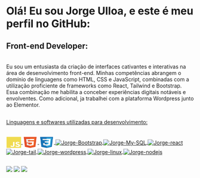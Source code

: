 ## <h1>Olá! Eu sou Jorge Ulloa, e este é meu perfil no GitHub:</h1>

 <h2>Front-end Developer:</h2><br>
Eu sou um entusiasta da criação de interfaces cativantes e interativas na área de desenvolvimento front-end. Minhas competências abrangem o domínio de linguagens como HTML, CSS e JavaScript, combinadas com a utilização proficiente de frameworks como React, Tailwind e Bootstrap. Essa combinação me habilita a conceber experiências digitais notáveis e envolventes. Como adicional, ja trabalhei com a plataforma Wordpress junto ao Elementor.

<div align="center">
  <a href="https://github.com/UlloaJr">
</div>
  
  ##

  Linguagens e softwares utilizadas para desenvolvimento:
<div style="display: inline_block"><br>
  <img align="center" alt="Jorge-Js" height="30" width="40" src="https://raw.githubusercontent.com/devicons/devicon/master/icons/javascript/javascript-plain.svg">
  <img align="center" alt="Jorge-HTML" height="30" width="40" src="https://raw.githubusercontent.com/devicons/devicon/master/icons/html5/html5-original.svg">
  <img align="center" alt="Jorge-CSS" height="30" width="40" src="https://raw.githubusercontent.com/devicons/devicon/master/icons/css3/css3-original.svg">
  <img align="center" alt="Jorge-Bootstrap" height="40" width="40" src="https://cdn.jsdelivr.net/gh/devicons/devicon/icons/bootstrap/bootstrap-original.svg">
  <img align="center"  alt="Jorge-My-SQL" height="45" width="50" src="https://cdn.jsdelivr.net/gh/devicons/devicon/icons/mysql/mysql-original-wordmark.svg" />
  <img align="center"  alt="Jorge-react" height="45" width="50" src="https://cdn.jsdelivr.net/gh/devicons/devicon/icons/react/react-original-wordmark.svg" />
  <img align="center" alt="Jorge-tail " height="45" width="50" src="https://cdn.jsdelivr.net/gh/devicons/devicon/icons/tailwindcss/tailwindcss-plain.svg" />
  <img align="center"  alt="Jorge-wordpress" height="90" width="50" src="https://cdn.jsdelivr.net/gh/devicons/devicon/icons/wordpress/wordpress-original.svg" />
  <img align="center" alt="Jorge-linux" height="45" width="55" src="https://cdn.jsdelivr.net/gh/devicons/devicon/icons/linux/linux-original.svg" />
  <img align="center" alt="Jorge-nodejs" height="45" width="55" src="https://cdn.jsdelivr.net/gh/devicons/devicon/icons/nodejs/nodejs-original-wordmark.svg" />
  </div>
  
  ##
 
<div> 
 
  <a href="https://www.instagram.com/ulloa.jorginho/" target="_blank"><img src="https://img.shields.io/badge/-Instagram-%23E4405F?style=for-the-badge&logo=instagram&logoColor=white" target="_blank"></a>
  <a href="https://www.linkedin.com/in/jorge-ulloa-6197a2227/" target="_blank"><img src="https://img.shields.io/badge/-LinkedIn-%230077B5?style=for-the-badge&logo=linkedin&logoColor=white" target="_blank"></a> 
  	<a href="https://www.twitch.tv/theonez1n" target="_blank"><img src="https://img.shields.io/badge/Twitch-9146FF?style=for-the-badge&logo=twitch&logoColor=white" target="_blank"></a>
  
</div>
